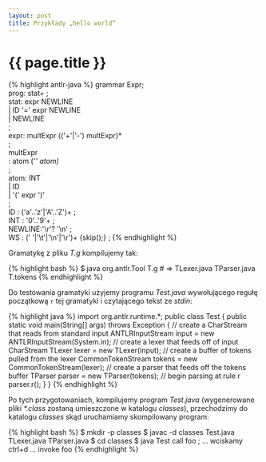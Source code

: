 ```yaml
---
layout: post
title: Przykłady „hello world”
---
```


# {{ page.title }}

{% highlight antlr-java %}
grammar Expr;  
prog:   stat+ ;  
stat:   expr NEWLINE  
    |   ID '=' expr NEWLINE  
    |   NEWLINE  
    ;  
expr:   multExpr (('+'|'-') multExpr)*  
    ;  
multExpr  
    :   atom ('*' atom)*  
    ;  
atom:   INT  
    |   ID  
    |   '(' expr ')'  
    ;  
ID  :   ('a'..'z'|'A'..'Z')+ ;  
INT :   '0'..'9'+ ;  
NEWLINE:'\r'? '\n' ;  
WS  :   (' '|'\t'|'\n'|'\r')+ {skip();} ;
{% endhighlight %}

Gramatykę z pliku *T.g* kompilujemy tak:

{% highlight bash %}
$ java org.antlr.Tool T.g  # => TLexer.java TParser.java T.tokens
{% endhighlight %}

Do testowania gramatyki użyjemy programu *Test.java* wywołującego regułę początkową
`r` tej gramatyki i czytającego tekst ze *stdin*:

{% highlight java %}
import org.antlr.runtime.*;
public class Test {
    public static void main(String[] args) throws Exception {
        // create a CharStream that reads from standard input
        ANTLRInputStream input = new ANTLRInputStream(System.in);
        // create a lexer that feeds off of input CharStream
        TLexer lexer = new TLexer(input);
        // create a buffer of tokens pulled from the lexer
        CommonTokenStream tokens = new CommonTokenStream(lexer);
        // create a parser that feeds off the tokens buffer
        TParser parser = new TParser(tokens);
        // begin parsing at rule r
        parser.r();
    }
}
{% endhighlight %}

Po tych przygotowaniach, kompilujemy program *Test.java*
(wygenerowane pliki *\*.class* zostaną umieszczone w katalogu
*classes*), przechodzimy do katalogu *classes* skąd
uruchamiamy skompilowany program:

{% highlight bash %}
$ mkdir -p classes
$ javac -d classes Test.java TLexer.java TParser.java
$ cd classes
$ java Test
call foo ;
... wciskamy ctrl+d ...
invoke foo
{% endhighlight %}


<!-- Linki -->
